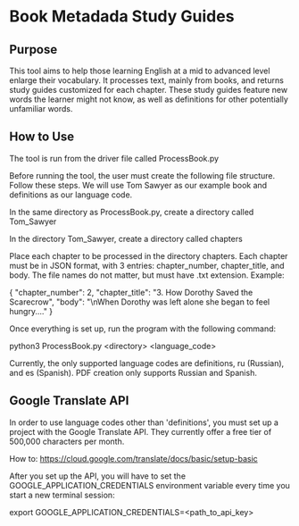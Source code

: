 # Book Metadada Study Guides

## Purpose
This tool aims to help those learning English at a mid to advanced level enlarge their vocabulary. It processes text, mainly from books, and returns study guides customized for each chapter. These study guides feature new words the learner might not know, as well as definitions for other potentially unfamiliar words.

## How to Use
The tool is run from the driver file called <addr>ProcessBook.py</addr>

Before running the tool, the user must create the following file structure. Follow these steps. We will use Tom Sawyer as our example book and definitions as our language code.

In the same directory as <addr>ProcessBook.py</addr>, create a directory called Tom_Sawyer

In the directory Tom_Sawyer, create a directory called chapters

Place each chapter to be processed in the directory chapters. Each chapter must be in JSON format, with 3 entries: chapter_number, chapter_title, and body. The file names do not matter, but must have .txt extension. Example:

{
    "chapter_number": 2,
    "chapter_title": "3. How Dorothy Saved the Scarecrow",
    "body": "\nWhen Dorothy was left alone she began to feel hungry...."
}

Once everything is set up, run the program with the following command:

<addr>python3 ProcessBook.py \<directory\> \<language_code\></addr>

Currently, the only supported language codes are definitions, ru (Russian), and es (Spanish).
PDF creation only supports Russian and Spanish.

## Google Translate API
In order to use language codes other than 'definitions', you must set up a project with the Google Translate API. They currently offer a free tier of 500,000 characters per month.

How to: https://cloud.google.com/translate/docs/basic/setup-basic

After you set up the API, you will have to set the GOOGLE_APPLICATION_CREDENTIALS environment variable every time you start a new terminal session:

export GOOGLE_APPLICATION_CREDENTIALS=\<path_to_api_key\>
